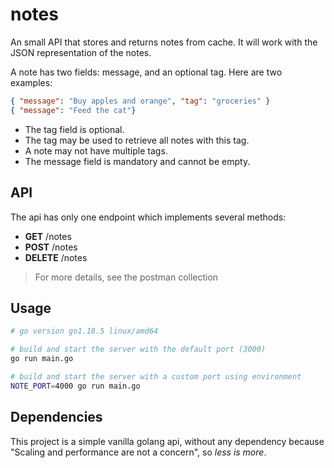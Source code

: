 # notes

An small API that stores and returns notes from cache. It will work with the JSON representation of the notes.

A note has two fields: message, and an optional tag. Here are two examples:
```json
{ "message": "Buy apples and orange", "tag": "groceries" }
{ "message": "Feed the cat"}
```

- The tag field is optional.
- The tag may be used to retrieve all notes with this tag.
- A note may not have multiple tags.
- The message field is mandatory and cannot be empty.

## API

The api has only one endpoint which implements several methods:

- __GET__ /notes
- __POST__ /notes
- __DELETE__ /notes

> For more details, see the postman collection

## Usage

```bash
# go version go1.18.5 linux/amd64

# build and start the server with the default port (3000)
go run main.go

# build and start the server with a custom port using environment
NOTE_PORT=4000 go run main.go
```

## Dependencies

This project is a simple vanilla golang api, without any dependency because "Scaling and performance are not a concern", so *less is more*.
